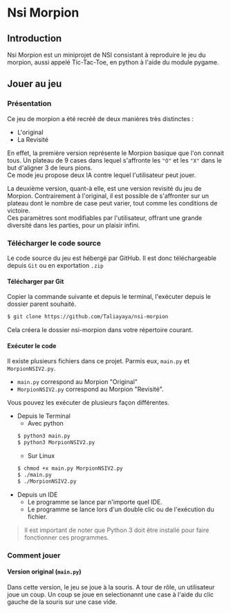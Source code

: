 # Nsi Morpion

## Introduction

Nsi Morpion est un miniprojet de NSI consistant à reproduire le jeu du morpion, aussi appelé Tic-Tac-Toe, en python à l'aide du module pygame.

## Jouer au jeu

### Présentation

Ce jeu de morpion a été recréé de deux manières très distinctes :

-   L'original
-   La Revisité

En effet, la première version représente le Morpion basique que l'on connait tous. Un plateau de 9 cases dans lequel s'affronte les `"O"` et les `"X"` dans le but d'aligner 3 de leurs pions. <br/>
Ce mode jeu propose deux IA contre lequel l'utilisateur peut jouer.

La deuxième version, quant-à elle, est une version revisité du jeu de Morpion. Contrairement à l'original, il est possible de s'affronter sur un plateau dont le nombre de case peut varier, tout comme les conditions de victoire. <br/>
Ces paramètres sont modifiables par l'utilisateur, offrant une grande diversité dans les parties, pour un plaisir infini.

### Télécharger le code source

Le code source du jeu est hébergé par GitHub. Il est donc téléchargeable depuis `Git` ou en exportation `.zip`

#### Télécharger par Git

Copier la commande suivante et depuis le terminal, l'exécuter depuis le dossier parent souhaité.

```bash
$ git clone https://github.com/Taliayaya/nsi-morpion
```

Cela créera le dossier nsi-morpion dans votre répertoire courant.

#### Exécuter le code

Il existe plusieurs fichiers dans ce projet. Parmis eux, `main.py` et `MorpionNSIV2.py`.

-   `main.py` correspond au Morpion "Original"
-   `MorpionNSIV2.py` correspond au Morpion "Revisité".

Vous pouvez les exécuter de plusieurs façon différentes.

-   Depuis le Terminal
    -   Avec python
    ```bash
    $ python3 main.py
    $ python3 MorpionNSIV2.py
    ```
    -   Sur Linux
    ```bash
    $ chmod +x main.py MorpionNSIV2.py
    $ ./main.py
    $ ./MorpionNSIV2.py
    ```
-   Depuis un IDE
    -   Le programme se lance par n'importe quel IDE.
    -   Le programme se lance lors d'un double clic ou de l'exécution du fichier.

> Il est important de noter que Python 3 doit être installé pour faire fonctionner ces programmes.

### Comment jouer

#### Version original (`main.py`)

Dans cette version, le jeu se joue à la souris. A tour de rôle, un utilisateur joue un coup. Un coup se joue en selectionannt une case à l'aide du clic gauche de la souris sur une case vide.
